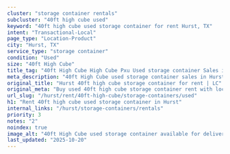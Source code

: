 ```yaml
---
cluster: "storage container rentals"
subcluster: "40ft high cube used"
keyword: "40ft high cube used storage container for rent Hurst, TX"
intent: "Transactional-Local"
page_type: "Location-Product"
city: "Hurst, TX"
service_type: "storage container"
condition: "Used"
size: "40ft High Cube"
title_tag: "40ft High Cube High Cube Pxu Used storage container Sales in Hurst | LC Container"
meta_description: "40ft High Cube used storage container sales in Hurst. High cube containers with extra height. Fast delivery, competitive pricing. Serving storage containers area. Quote ID: 2YA. Call (214) 524-4168 for your free quote today."
original_title: "Hurst 40ft high cube storage container for rent | LC"
original_meta: "Buy used 40ft high cube storage container rent with local delivery in Hurst, TX. LC Container — local Since 2003. Request a fast quote today."
url_slug: "/hurst/rent/40ft-high-cube/storage-containers/used"
h1: "Rent 40ft high cube used storage container in Hurst"
internal_links: "/hurst/storage-containers/rentals"
priority: 3
notes: "2"
noindex: true
image_alt: "40ft High Cube used storage container available for delivery in Hurst"
last_updated: "2025-10-20"
---
```


<!-- TODO: Add unique city/inventory copy, images, and internal links here. -->
